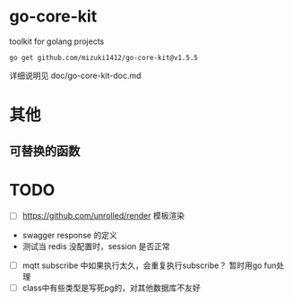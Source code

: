 
# go-core-kit

toolkit for golang projects

`go get github.com/mizuki1412/go-core-kit@v1.5.5`

详细说明见 doc/go-core-kit-doc.md

# 其他

## 可替换的函数

# TODO

- [ ] https://github.com/unrolled/render 模板渲染
- swagger response 的定义
- 测试当 redis 没配置时，session 是否正常
- [ ] mqtt subscribe 中如果执行太久，会重复执行subscribe？ 暂时用go fun处理
- [ ] class中有些类型是写死pg的，对其他数据库不友好